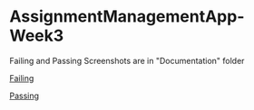 # AssignmentManagementApp-Week3

Failing and Passing Screenshots are in "Documentation" folder

[Failing](/Documentation/)

[Passing](/Documentation/)
